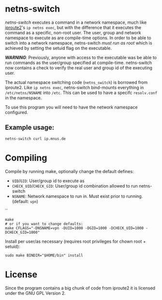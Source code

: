 # netns-switch
*netns-switch* executes a command in a network namespace, much like [iproute2](http://www.linuxfoundation.org/collaborate/workgroups/networking/iproute2)'s `ip netns exec`, but with the difference that it executes the command as a specific, non-root user. The user, group and network namespace to execute as are compile-time options. In order to be able to switch into a network namespace, netns-switch *must run as root* which is achieved by setting the setuid flag on the executable.

***WARNING***: Previously, anyone with access to the executable was be able to run commands as the user/group specified at compile-time. netns-switch now contains a check to verify the real user and group id of the executing user.

The actual namespace switching code (`netns_switch`) is borrowed from iproute2. Like `ip netns exec`, netns-switch bind-mounts everything in `/etc/netns/NSNAME` into `/etc`. This can be used to have a specifc `resolv.conf` in the namespace.


To use this program you will need to have the network namespace configured.

## Example usage:

    netns-switch curl ip.mnus.de

# Compiling
Compile by running make, optionally change the default defines:
 - `UID`/`GID`: User/group id to execute as
 - `CHECK_UID`/`CHECK_GID`: User/group id combination allowed to run netns-switch
 - `NSNAME`: Network namespace to run in. Must exist prior to running. (default: `vpn`)

``

    make
	# or if you want to change defaults:
    make CFLAGS="-DNSNAME=vpn -DUID=1000 -DGID=1000 -DCHECK_UID=1000 -DCHECK_GID=1000"

Install per user/as necessary (requires root privileges for chown root + setuid):

    sudo make BINDIR="$HOME/bin" install

# License
Since the program contains a big chunk of code from iproute2 it is licensed under the GNU GPL Version 2.
